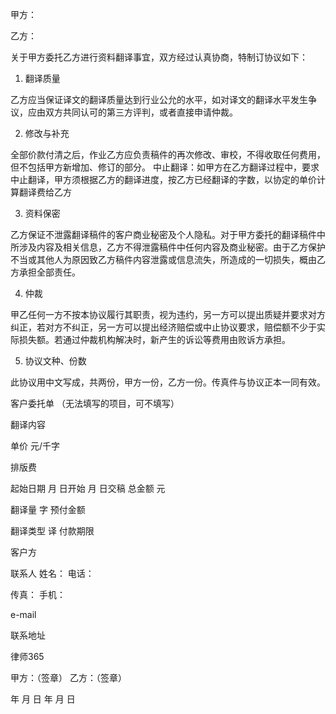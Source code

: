 
 


甲方： 


乙方：


关于甲方委托乙方进行资料翻译事宜，双方经过认真协商，特制订协议如下： 


1. 翻译质量 


乙方应当保证译文的翻译质量达到行业公允的水平，如对译文的翻译水平发生争议，应由双方共同认可的第三方评判，或者直接申请仲裁。 


2. 修改与补充 


全部价款付清之后，作业乙方应负责稿件的再次修改、审校，不得收取任何费用，但不包括甲方新增加、修订的部分。 中止翻译：如甲方在乙方翻译过程中，要求中止翻译，甲方须根据乙方的翻译进度，按乙方已经翻译的字数，以协定的单价计算翻译费给乙方 


3. 资料保密 


乙方保证不泄露翻译稿件的客户商业秘密及个人隐私。对于甲方委托的翻译稿件中所涉及内容及相关信息，乙方不得泄露稿件中任何内容及商业秘密。由于乙方保护不当或其他人为原因致乙方稿件内容泄露或信息流失，所造成的一切损失，概由乙方承担全部责任。 


4. 仲裁 


甲乙任何一方不按本协议履行其职责，视为违约，另一方可以提出质疑并要求对方纠正，若对方不纠正，另一方可以提出经济赔偿或中止协议要求，赔偿额不少于实际损失额。若通过仲裁机构解决时，新产生的诉讼等费用由败诉方承担。 


5. 协议文种、份数 


此协议用中文写成，共两份，甲方一份，乙方一份。传真件与协议正本一同有效。 


客户委托单 （无法填写的项目，可不填写） 


翻译内容 

单价 
元/千字 

排版费 

起始日期 
月 日开始 月 日交稿 
总金额 
元 

翻译量 
字 
预付金额 

翻译类型 
译 
付款期限 

客户方 


联系人 
姓名： 电话： 

传真： 手机： 

e-mail 

联系地址 




 
律师365











甲方：（签章） 乙方：（签章） 


 


年 月 日 年 月 日 
 


 

 
 
 
 
 
  


  
 

  


  


  
 
 
 
 

